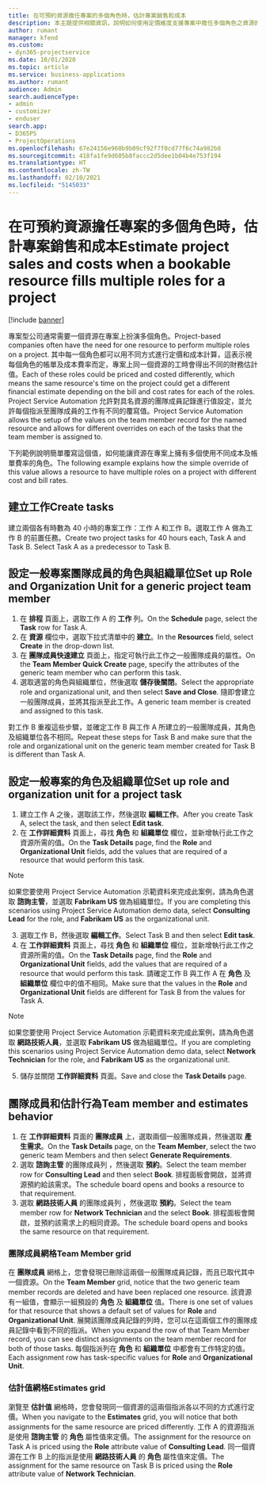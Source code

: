 ```yaml
---
title: 在可預約資源擔任專案的多個角色時，估計專案銷售和成本
description: 本主題提供相關資訊，說明如何使用定價維度支援專案中擔任多個角色之資源的定價和成本計算。
author: rumant
manager: kfend
ms.custom:
- dyn365-projectservice
ms.date: 10/01/2020
ms.topic: article
ms.service: business-applications
ms.author: rumant
audience: Admin
search.audienceType:
- admin
- customizer
- enduser
search.app:
- D365PS
- ProjectOperations
ms.openlocfilehash: 67e24156e960b9b09cf92f7f0cd77f6c74a982b8
ms.sourcegitcommit: 418fa1fe9d605b8faccc2d5dee1b04b4e753f194
ms.translationtype: HT
ms.contentlocale: zh-TW
ms.lasthandoff: 02/10/2021
ms.locfileid: "5145033"
---
```

# <a name="estimate-project-sales-and-costs-when-a-bookable-resource-fills-multiple-roles-for-a-project"></a><span data-ttu-id="ea148-103">在可預約資源擔任專案的多個角色時，估計專案銷售和成本</span><span class="sxs-lookup"><span data-stu-id="ea148-103">Estimate project sales and costs when a bookable resource fills multiple roles for a project</span></span> 

[!include [banner](../includes/psa-now-project-operations.md)]

<span data-ttu-id="ea148-104">專案型公司通常需要一個資源在專案上扮演多個角色。</span><span class="sxs-lookup"><span data-stu-id="ea148-104">Project-based companies often have the need for one resource to perform multiple roles on a project.</span></span> <span data-ttu-id="ea148-105">其中每一個角色都可以用不同方式進行定價和成本計算，這表示視每個角色的帳單及成本費率而定，專案上同一個資源的工時會得出不同的財務估計值。</span><span class="sxs-lookup"><span data-stu-id="ea148-105">Each of these roles could be priced and costed differently, which means the same resource's time on the project could get a different financial estimate depending on the bill and cost rates for each of the roles.</span></span> <span data-ttu-id="ea148-106">Project Service Automation 允許對具名資源的團隊成員記錄進行值設定，並允許每個指派至團隊成員的工作有不同的覆寫值。</span><span class="sxs-lookup"><span data-stu-id="ea148-106">Project Service Automation allows the setup of the values on the team member record for the named resource and allows for different overrides on each of the tasks that the team member is assigned to.</span></span>

<span data-ttu-id="ea148-107">下列範例說明簡單覆寫這個值，如何能讓資源在專案上擁有多個使用不同成本及帳單費率的角色。</span><span class="sxs-lookup"><span data-stu-id="ea148-107">The following example  explains how the simple override of this value allows a resource to have multiple roles on a project with different cost and bill rates.</span></span>

## <a name="create-tasks"></a><span data-ttu-id="ea148-108">建立工作</span><span class="sxs-lookup"><span data-stu-id="ea148-108">Create tasks</span></span>
<span data-ttu-id="ea148-109">建立兩個各有時數為 40 小時的專案工作：工作 A 和工作 B。選取工作 A 做為工作 B 的前置任務。</span><span class="sxs-lookup"><span data-stu-id="ea148-109">Create two project tasks for 40 hours each, Task A and Task B. Select Task A as a predecessor to Task B.</span></span>

## <a name="set-up-role-and-organization-unit-for-a-generic-project-team-member"></a><span data-ttu-id="ea148-110">設定一般專案團隊成員的角色與組織單位</span><span class="sxs-lookup"><span data-stu-id="ea148-110">Set up Role and Organization Unit for a generic project team member</span></span>

1. <span data-ttu-id="ea148-111">在 **排程** 頁面上，選取工作 A 的 **工作** 列。</span><span class="sxs-lookup"><span data-stu-id="ea148-111">On the **Schedule** page, select the **Task** row for Task A.</span></span> 
2. <span data-ttu-id="ea148-112">在 **資源** 欄位中，選取下拉式清單中的 **建立**。</span><span class="sxs-lookup"><span data-stu-id="ea148-112">In the **Resources** field, select **Create** in the drop-down list.</span></span>
3. <span data-ttu-id="ea148-113">在 **團隊成員快速建立** 頁面上，指定可執行此工作之一般團隊成員的屬性。</span><span class="sxs-lookup"><span data-stu-id="ea148-113">On the **Team Member Quick Create** page, specify the attributes of the generic team member who can perform this task.</span></span>
4. <span data-ttu-id="ea148-114">選取適當的角色與組織單位，然後選取 **儲存後關閉**。</span><span class="sxs-lookup"><span data-stu-id="ea148-114">Select the appropriate role and organizational unit, and then select **Save and Close**.</span></span> <span data-ttu-id="ea148-115">隨即會建立一般團隊成員，並將其指派至此工作。</span><span class="sxs-lookup"><span data-stu-id="ea148-115">A generic team member is created and assigned to this task.</span></span> 

<span data-ttu-id="ea148-116">對工作 B 重複這些步驟，並確定工作 B 與工作 A 所建立的一般團隊成員，其角色及組織單位各不相同。</span><span class="sxs-lookup"><span data-stu-id="ea148-116">Repeat these steps for Task B and make sure that the role and organizational unit on the generic team member created for Task B is different than Task A.</span></span> 

## <a name="set-up-role-and-organization-unit-for-a-project-task"></a><span data-ttu-id="ea148-117">設定一般專案的角色及組織單位</span><span class="sxs-lookup"><span data-stu-id="ea148-117">Set up role and organization unit for a project task</span></span>

1. <span data-ttu-id="ea148-118">建立工作 A 之後，選取該工作，然後選取 **編輯工作**。</span><span class="sxs-lookup"><span data-stu-id="ea148-118">After you create Task A, select the task, and then select **Edit task**.</span></span>
2. <span data-ttu-id="ea148-119">在 **工作詳細資料** 頁面上，尋找 **角色** 和 **組織單位** 欄位，並新增執行此工作之資源所需的值。</span><span class="sxs-lookup"><span data-stu-id="ea148-119">On the **Task Details** page, find the **Role** and **Organizational Unit** fields, add the values that are required of a resource that would perform this task.</span></span> 

  > [!NOTE]
  > <span data-ttu-id="ea148-120">如果您要使用 Project Service Automation 示範資料來完成此案例，請為角色選取 **諮詢主管**，並選取 **Fabrikam US** 做為組織單位。</span><span class="sxs-lookup"><span data-stu-id="ea148-120">If you are completing this scenarios using Project Service Automation demo data, select **Consulting Lead** for the role, and **Fabrikam US** as the organizational unit.</span></span>

3. <span data-ttu-id="ea148-121">選取工作 B，然後選取 **編輯工作**。</span><span class="sxs-lookup"><span data-stu-id="ea148-121">Select Task B and then select **Edit task**.</span></span>
4. <span data-ttu-id="ea148-122">在 **工作詳細資料** 頁面上，尋找 **角色** 和 **組織單位** 欄位，並新增執行此工作之資源所需的值。</span><span class="sxs-lookup"><span data-stu-id="ea148-122">On the **Task Details** page, find the **Role** and **Organizational Unit** fields, add the values that are required of a resource that would perform this task.</span></span> <span data-ttu-id="ea148-123">請確定工作 B 與工作 A 在 **角色** 及 **組織單位** 欄位中的值不相同。</span><span class="sxs-lookup"><span data-stu-id="ea148-123">Make sure that the values in the **Role** and **Organizational Unit** fields are different for Task B from the values for Task A.</span></span> 

  > [!NOTE]
  > <span data-ttu-id="ea148-124">如果您要使用 Project Service Automation 示範資料來完成此案例，請為角色選取 **網路技術人員**，並選取 **Fabrikam US** 做為組織單位。</span><span class="sxs-lookup"><span data-stu-id="ea148-124">If you are completing this scenarios using Project Service Automation demo data, select **Network Technician** for the role, and **Fabrikam US** as the organizational unit.</span></span>

5. <span data-ttu-id="ea148-125">儲存並關閉 **工作詳細資料** 頁面。</span><span class="sxs-lookup"><span data-stu-id="ea148-125">Save and close the **Task Details** page.</span></span> 

## <a name="team-member-and-estimates-behavior"></a><span data-ttu-id="ea148-126">團隊成員和估計行為</span><span class="sxs-lookup"><span data-stu-id="ea148-126">Team member and estimates behavior</span></span> 

1. <span data-ttu-id="ea148-127">在 **工作詳細資料** 頁面的 **團隊成員** 上，選取兩個一般團隊成員，然後選取 **產生需求**。</span><span class="sxs-lookup"><span data-stu-id="ea148-127">On the **Task Details** page, on the **Team Member**, select the two generic team Members and then select **Generate Requirements**.</span></span> 
2. <span data-ttu-id="ea148-128">選取 **諮詢主管** 的團隊成員列 ，然後選取 **預約**。</span><span class="sxs-lookup"><span data-stu-id="ea148-128">Select the team member row for **Consulting Lead** and then select **Book**.</span></span> <span data-ttu-id="ea148-129">排程面板會開啟，並將資源預約給該需求。</span><span class="sxs-lookup"><span data-stu-id="ea148-129">The schedule board opens and books a resource to that requirement.</span></span>
3. <span data-ttu-id="ea148-130">選取 **網路技術人員** 的團隊成員列 ，然後選取 **預約**。</span><span class="sxs-lookup"><span data-stu-id="ea148-130">Select the team member row for **Network Technician** and the select **Book**.</span></span> <span data-ttu-id="ea148-131">排程面板會開啟，並預約該需求上的相同資源。</span><span class="sxs-lookup"><span data-stu-id="ea148-131">The schedule board opens and books the same resource on that requirement.</span></span>

### <a name="team-member-grid"></a><span data-ttu-id="ea148-132">團隊成員網格</span><span class="sxs-lookup"><span data-stu-id="ea148-132">Team Member grid</span></span> 
<span data-ttu-id="ea148-133">在 **團隊成員** 網格上，您會發現已刪除這兩個一般團隊成員記錄，而且已取代其中一個資源。</span><span class="sxs-lookup"><span data-stu-id="ea148-133">On the **Team Member** grid, notice that the two generic team member records are deleted and have been replaced one resource.</span></span> <span data-ttu-id="ea148-134">該資源有一組值，會顯示一組預設的 **角色** 及 **組織單位** 值。</span><span class="sxs-lookup"><span data-stu-id="ea148-134">There is one set of values for that resource that shows a default set of values for **Role** and **Organizational Unit**.</span></span>
<span data-ttu-id="ea148-135">展開該團隊成員記錄的列時，您可以在這兩個工作的團隊成員記錄中看到不同的指派。</span><span class="sxs-lookup"><span data-stu-id="ea148-135">When you expand the row of that Team Member record, you can see distinct assignments on the team member record for both of those tasks.</span></span> <span data-ttu-id="ea148-136">每個指派列在 **角色** 和 **組織單位** 中都會有工作特定的值。</span><span class="sxs-lookup"><span data-stu-id="ea148-136">Each assignment row has task-specific values for **Role** and **Organizational Unit**.</span></span> 

### <a name="estimates-grid"></a><span data-ttu-id="ea148-137">估計值網格</span><span class="sxs-lookup"><span data-stu-id="ea148-137">Estimates grid</span></span> 
<span data-ttu-id="ea148-138">瀏覽至 **估計值** 網格時，您會發現同一個資源的這兩個指派各以不同的方式進行定價。</span><span class="sxs-lookup"><span data-stu-id="ea148-138">When you navigate to the **Estimates** grid, you will notice that both assignments for the same resource are priced differently.</span></span>
<span data-ttu-id="ea148-139">工作 A 的資源指派是使用 **諮詢主管** 的 **角色** 屬性值來定價。</span><span class="sxs-lookup"><span data-stu-id="ea148-139">The assignment for the resource on Task A is priced using the **Role** attribute value of **Consulting Lead**.</span></span> <span data-ttu-id="ea148-140">同一個資源在工作 B 上的指派是使用 **網路技術人員** 的 **角色** 屬性值來定價。</span><span class="sxs-lookup"><span data-stu-id="ea148-140">The assignment for the same resource on Task B is priced using the **Role** attribute value of **Network Technician**.</span></span>

